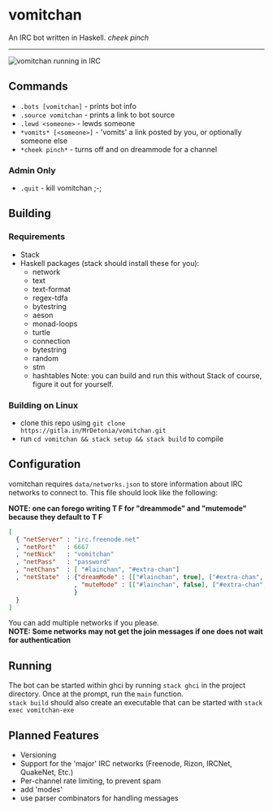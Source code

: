 # vomitchan
An IRC bot written in Haskell.  *cheek pinch*

---

![vomitchan running in IRC](https://u.pomf.is/nuuyqt.png)

## Commands
- `.bots [vomitchan]` - prints bot info
- `.source vomitchan` - prints a link to bot source
- `.lewd <someone>` - lewds someone
- `*vomits* [<someone>]` - 'vomits' a link posted by you, or optionally someone else
- `*cheek pinch*` - turns off and on dreammode for a channel

### Admin Only
- `.quit` - kill vomitchan ;-;

## Building
### Requirements
- Stack
- Haskell packages (stack should install these for you):
  - network
  - text
  - text-format
  - regex-tdfa
  - bytestring
  - aeson
  - monad-loops
  - turtle
  - connection
  - bytestring
  - random
  - stm
  - hashtables
Note: you can build and run this without Stack of course, figure it out for yourself.

### Building on Linux
- clone this repo using `git clone https://gitla.in/MrDetonia/vomitchan.git`
- run `cd vomitchan && stack setup && stack build` to compile

## Configuration
vomitchan requires `data/networks.json` to store information about IRC networks to connect to.
This file should look like the following:

**NOTE: one can forego writing T F for "dreammode" and "mutemode" because they default to T F**

```json
[
  { "netServer" : "irc.freenode.net"
  , "netPort"   : 6667
  , "netNick"   : "vomitchan"
  , "netPass"   : "password"
  , "netChans"  : [ "#lainchan", "#extra-chan"]
  , "netState"  : {"dreamMode" : [["#lainchan", true], ["#extra-chan",  true]]
                  , "muteMode" : [["#lainchan", false], ["#extra-chan", false]]
                  }
  }
]
```

You can add multiple networks if you please.  
**NOTE: Some networks may not get the join messages if one does not wait for authentication**

## Running
The bot can be started within ghci by running `stack ghci` in the project directory. Once at the prompt, run the `main` function.  
`stack build` should also create an executable that can be started with `stack exec vomitchan-exe`

## Planned Features
- Versioning
- Support for the 'major' IRC networks (Freenode, Rizon, IRCNet, QuakeNet, Etc.)
- Per-channel rate limiting, to prevent spam
- add 'modes'
- use parser combinators for handling messages